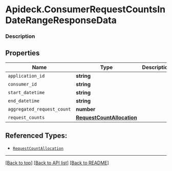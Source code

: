# Apideck.ConsumerRequestCountsInDateRangeResponseData

### Description

## Properties
Name | Type | Description | Notes
------------ | ------------- | ------------- | -------------
`application_id` | **string** |  | [optional] 
`consumer_id` | **string** |  | [optional] 
`start_datetime` | **string** |  | [optional] 
`end_datetime` | **string** |  | [optional] 
`aggregated_request_count` | **number** |  | [optional] 
`request_counts` | [**RequestCountAllocation**](RequestCountAllocation.md) |  | [optional] 





## Referenced Types:





* [`RequestCountAllocation`](RequestCountAllocation.md)

---

[[Back to top]](#) [[Back to API list]](../../../../README.md#documentation-for-api-endpoints) [[Back to README]](../../../../README.md)


